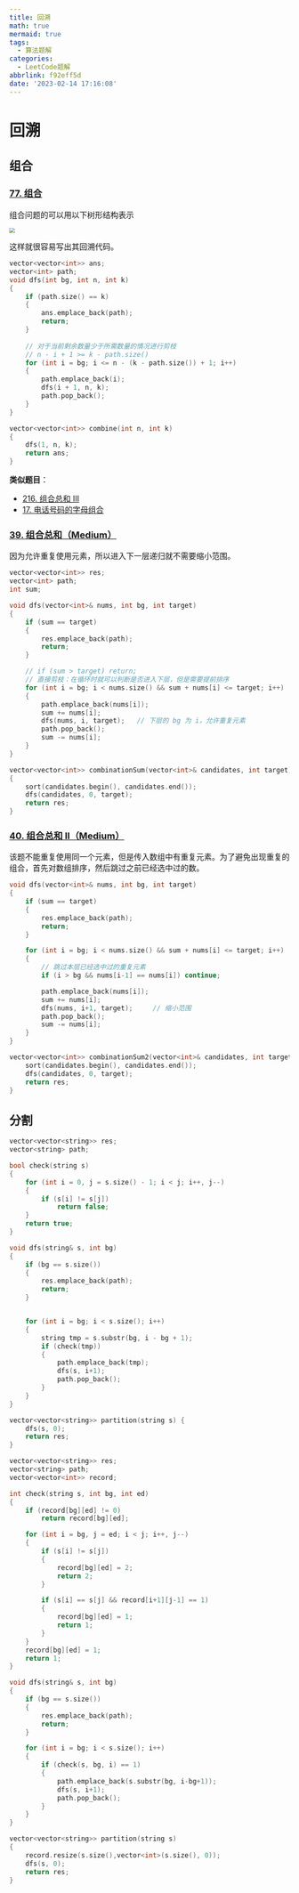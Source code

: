 ```yaml
---
title: 回溯
math: true
mermaid: true
tags:
  - 算法题解
categories:
  - LeetCode题解
abbrlink: f92eff5d
date: '2023-02-14 17:16:08'
---
```


# 回溯

## 组合

### [77. 组合](https://leetcode.cn/problems/combinations/)

组合问题的可以用以下树形结构表示

<img src="https://img.ashechol.top/picgo/combination.png" style="zoom:60%;" />

这样就很容易写出其回溯代码。

```cpp
vector<vector<int>> ans;
vector<int> path;
void dfs(int bg, int n, int k)
{
    if (path.size() == k)
    {
        ans.emplace_back(path);
        return;
    }
    
    // 对于当前剩余数量少于所需数量的情况进行剪枝
    // n - i + 1 >= k - path.size()
    for (int i = bg; i <= n - (k - path.size()) + 1; i++)
    {
        path.emplace_back(i);
        dfs(i + 1, n, k);
        path.pop_back();
    }
}

vector<vector<int>> combine(int n, int k)
{
    dfs(1, n, k);
    return ans;
}
```

**类似题目**：

* [216. 组合总和 III](https://leetcode.cn/problems/combination-sum-iii/)
* [17. 电话号码的字母组合](https://leetcode.cn/problems/letter-combinations-of-a-phone-number/)

### [39. 组合总和（Medium）](https://leetcode.cn/problems/combination-sum/)

因为允许重复使用元素，所以进入下一层递归就不需要缩小范围。

```cpp
vector<vector<int>> res;
vector<int> path;
int sum;

void dfs(vector<int>& nums, int bg, int target)
{
    if (sum == target)
    {
        res.emplace_back(path);
        return;
    }

    // if (sum > target) return;
    // 直接剪枝：在循环时就可以判断是否进入下层，但是需要提前排序
    for (int i = bg; i < nums.size() && sum + nums[i] <= target; i++)
    {
        path.emplace_back(nums[i]);
        sum += nums[i];
        dfs(nums, i, target);	// 下层的 bg 为 i，允许重复元素
        path.pop_back();
        sum -= nums[i];
    }
}

vector<vector<int>> combinationSum(vector<int>& candidates, int target) 
{
    sort(candidates.begin(), candidates.end());
    dfs(candidates, 0, target);
    return res;
}
```

### [40. 组合总和 II（Medium）](https://leetcode.cn/problems/combination-sum-ii/description/)

该题不能重复使用同一个元素，但是传入数组中有重复元素。为了避免出现重复的组合，首先对数组排序，然后跳过之前已经选中过的数。

```cpp
void dfs(vector<int>& nums, int bg, int target)
{
    if (sum == target)
    {
        res.emplace_back(path);
        return;
    }

    for (int i = bg; i < nums.size() && sum + nums[i] <= target; i++)
    {
        // 跳过本层已经选中过的重复元素
        if (i > bg && nums[i-1] == nums[i]) continue;

        path.emplace_back(nums[i]);
        sum += nums[i];
        dfs(nums, i+1, target);		// 缩小范围
        path.pop_back();
        sum -= nums[i];
    }
}

vector<vector<int>> combinationSum2(vector<int>& candidates, int target) {
    sort(candidates.begin(), candidates.end());
    dfs(candidates, 0, target);
    return res;
}
```

## 分割



```cpp
vector<vector<string>> res;
vector<string> path;

bool check(string s)
{
    for (int i = 0, j = s.size() - 1; i < j; i++, j--)
    {
        if (s[i] != s[j])
            return false;
    }
    return true;
}

void dfs(string& s, int bg)
{
    if (bg == s.size())
    {
        res.emplace_back(path);
        return;
    }


    for (int i = bg; i < s.size(); i++)
    {
        string tmp = s.substr(bg, i - bg + 1);
        if (check(tmp))
        {
            path.emplace_back(tmp);
            dfs(s, i+1);
            path.pop_back();
        }
    }
}

vector<vector<string>> partition(string s) {
    dfs(s, 0);
    return res;
}
```





```cpp
vector<vector<string>> res;
vector<string> path;
vector<vector<int>> record;

int check(string s, int bg, int ed)
{
    if (record[bg][ed] != 0)
        return record[bg][ed];

    for (int i = bg, j = ed; i < j; i++, j--)
    {
        if (s[i] != s[j])
        {
            record[bg][ed] = 2;
            return 2;
        }

        if (s[i] == s[j] && record[i+1][j-1] == 1)
        {
            record[bg][ed] = 1;
            return 1;
        }
    }
    record[bg][ed] = 1;
    return 1;
}

void dfs(string& s, int bg)
{
    if (bg == s.size())
    {
        res.emplace_back(path);
        return;
    }

    for (int i = bg; i < s.size(); i++)
    {
        if (check(s, bg, i) == 1)
        {
            path.emplace_back(s.substr(bg, i-bg+1));
            dfs(s, i+1);
            path.pop_back();
        }
    }
}

vector<vector<string>> partition(string s) 
{
    record.resize(s.size(),vector<int>(s.size(), 0));
    dfs(s, 0);
    return res;
}
```

